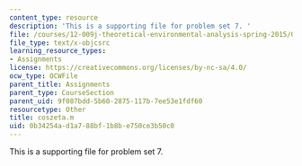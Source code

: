```yaml
---
content_type: resource
description: 'This is a supporting file for problem set 7. '
file: /courses/12-009j-theoretical-environmental-analysis-spring-2015/0b34254ad1a788bf1b8be750ce3b50c0_coszeta.m
file_type: text/x-objcsrc
learning_resource_types:
- Assignments
license: https://creativecommons.org/licenses/by-nc-sa/4.0/
ocw_type: OCWFile
parent_title: Assignments
parent_type: CourseSection
parent_uid: 9f087bdd-5b60-2875-117b-7ee53e1fdf60
resourcetype: Other
title: coszeta.m
uid: 0b34254a-d1a7-88bf-1b8b-e750ce3b50c0
---
```

This is a supporting file for problem set 7. 